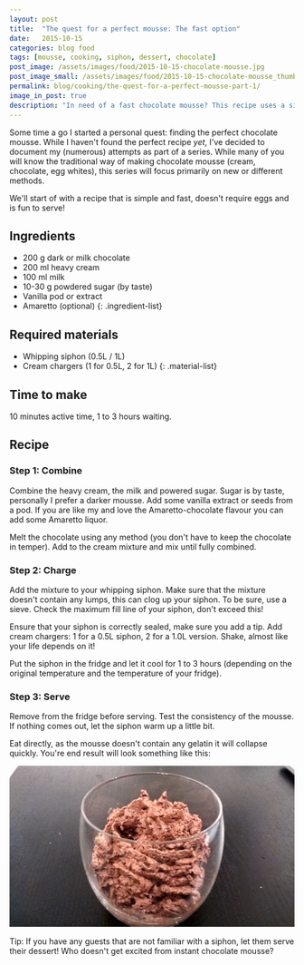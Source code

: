 ```yaml
---
layout: post
title:  "The quest for a perfect mousse: The fast option"
date:   2015-10-15
categories: blog food
tags: [mousse, cooking, siphon, dessert, chocolate]
post_image: /assets/images/food/2015-10-15-chocolate-mousse.jpg
post_image_small: /assets/images/food/2015-10-15-chocolate-mousse_thumbnail.jpg
permalink: blog/cooking/the-quest-for-a-perfect-mousse-part-1/
image_in_post: true
description: "In need of a fast chocolate mousse? This recipe uses a siphon to get the job done."
---
```


Some time a go I started a personal quest: finding the perfect chocolate mousse. While I haven't found the perfect recipe *yet*, I've decided to document my (numerous) attempts as part of a series. While many of you will know the traditional way of making chocolate mousse (cream, chocolate, egg whites), this series will focus primarily on new or different methods.

We'll start of with a recipe that is simple and fast, doesn't require eggs and is fun to serve!

## Ingredients

- 200 g dark or milk chocolate
- 200 ml heavy cream
- 100 ml milk
- 10-30 g powdered sugar (by taste)
- Vanilla pod or extract
- Amaretto (optional)
{: .ingredient-list}

## Required materials

- Whipping siphon (0.5L / 1L)
- Cream chargers (1 for 0.5L, 2 for 1L)
{: .material-list}

## Time to make

10 minutes active time, 1 to 3 hours waiting.

## Recipe

### Step 1: Combine

Combine the heavy cream, the milk and powered sugar. Sugar is by taste, personally I prefer a darker mousse. Add some vanilla extract or seeds from a pod. If you are like my and love the Amaretto-chocolate flavour you can add some Amaretto liquor.

Melt the chocolate using any method (you don't have to keep the chocolate in temper). Add to the cream mixture and mix until fully combined.

### Step 2: Charge

Add the mixture to your whipping siphon. Make sure that the mixture doesn't contain any lumps, this can clog up your siphon. To be sure, use a sieve. Check the maximum fill line of your siphon, don't exceed this!

Ensure that your siphon is correctly sealed, make sure you add a tip. Add cream chargers: 1 for a 0.5L siphon, 2 for a 1.0L version. Shake, almost like your life depends on it!

Put the siphon in the fridge and let it cool for 1 to 3 hours (depending on the original temperature and the temperature of your fridge).

### Step 3: Serve

Remove from the fridge before serving. Test the consistency of the mousse. If nothing comes out, let the siphon warm up a little bit.

Eat directly, as the mousse doesn't contain any gelatin it will collapse quickly. You're end result will look something like this:

![Chocolate mousse, with amaretto and vanilla flavour.](/assets/images/recipes/chocolate-mousse-2.jpg)

Tip: If you have any guests that are not familiar with a siphon, let them serve their dessert! Who doesn't get excited from instant chocolate mousse?
